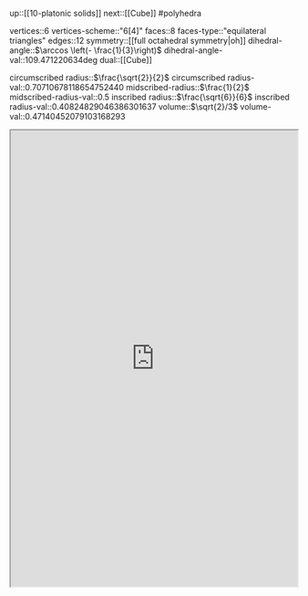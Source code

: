 up::[[10-platonic solids]]
next::[[Cube]]
#polyhedra 

vertices::6
vertices-scheme::"6[4]"
faces::8
faces-type::"equilateral triangles"
edges::12
symmetry::[[full octahedral symmetry|oh]]
dihedral-angle::$\arccos \left(- \frac{1}{3}\right)$
dihedral-angle-val::109.471220634deg
dual::[[Cube]]

circumscribed radius::$\frac{\sqrt{2}}{2}$
circumscribed radius-val::0.70710678118654752440
midscribed-radius::$\frac{1}{2}$
midscribed-radius-val::0.5
inscribed radius::$\frac{\sqrt{6}}{6}$
inscribed radius-val::0.40824829046386301637
volume::$\sqrt{2}/3$
volume-val::0.47140452079103168293

<iframe src="http://dmccooey.com/polyhedra/Octahedron.html" width="100%", height="800em"></iframe>